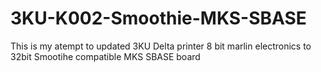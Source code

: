 # 3KU-K002-Smoothie-MKS-SBASE
This is my atempt to updated 3KU Delta printer 8 bit marlin electronics to 32bit Smootihe compatible MKS SBASE board
